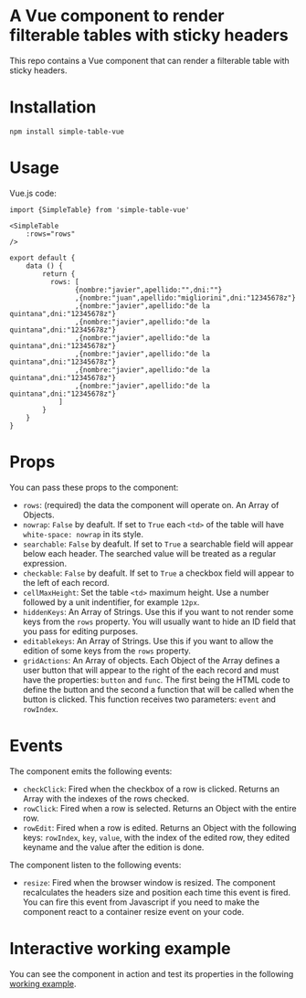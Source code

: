 # A Vue component to render filterable tables with sticky headers

This repo contains a Vue component that can render a filterable table with sticky headers.

# Installation

```
npm install simple-table-vue
```

# Usage

Vue.js code:

```
import {SimpleTable} from 'simple-table-vue'

<SimpleTable
    :rows="rows"
/>

export default {
    data () {
        return {
          rows: [
                {nombre:"javier",apellido:"",dni:""}
                ,{nombre:"juan",apellido:"migliorini",dni:"12345678z"}
                ,{nombre:"javier",apellido:"de la quintana",dni:"12345678z"}
                ,{nombre:"javier",apellido:"de la quintana",dni:"12345678z"}
                ,{nombre:"javier",apellido:"de la quintana",dni:"12345678z"}
                ,{nombre:"javier",apellido:"de la quintana",dni:"12345678z"}
                ,{nombre:"javier",apellido:"de la quintana",dni:"12345678z"}
                ,{nombre:"javier",apellido:"de la quintana",dni:"12345678z"}
            ]
        }
    }
}
```

# Props

You can pass these props  to the component:
- `rows`: (required) the data the component will operate on. An Array of Objects.
- `nowrap`: `False` by deafult. If set to `True` each `<td>` of the table will have `white-space: nowrap` in its style.
- `searchable`: `False` by deafult. If set to `True` a searchable field will appear below each header. The searched value will be treated as a regular expression.
- `checkable`: `False` by deafult. If set to `True` a checkbox field will appear to the left of each record.
- `cellMaxHeight`: Set the table `<td>` maximum height. Use a number followed by a unit indentifier, for example `12px`.
- `hiddenKeys`: An Array of Strings. Use this if you want to not render some keys from the `rows` property. You will usually want to hide an ID field that you pass for editing purposes.
- `editablekeys`: An Array of Strings. Use this if you want to allow the edition of some keys from the `rows` property.
- `gridActions`: An Array of objects. Each Object of the Array defines a user button that will appear to the right of the each record and must have the properties: `button` and `func`. The first being the HTML code to define the button and the second a function that will be called when the button is clicked. This function receives two parameters: `event` and `rowIndex`.

# Events

The component emits the following events:
- `checkClick`: Fired when the checkbox of a row is clicked. Returns an Array with the indexes of the rows checked.
- `rowClick`: Fired when a row is selected. Returns an Object with the entire row.
- `rowEdit`: Fired when a row is edited. Returns an Object with the following keys: `rowIndex`, `key`, `value`, with the index of the edited row, they edited keyname and the value after the edition is done.

The component listen to the following events:
- `resize`: Fired when the browser window is resized. The component recalculates the headers size and position each time this event is fired. You can fire this event from Javascript if you need to make the component react to a container resize event on your code.

# Interactive working example

You can see the component in action and test its properties in the following [working example](https://cdn.rawgit.com/Naujiano/simple-table/8f3912a7/working-example/index.html).

